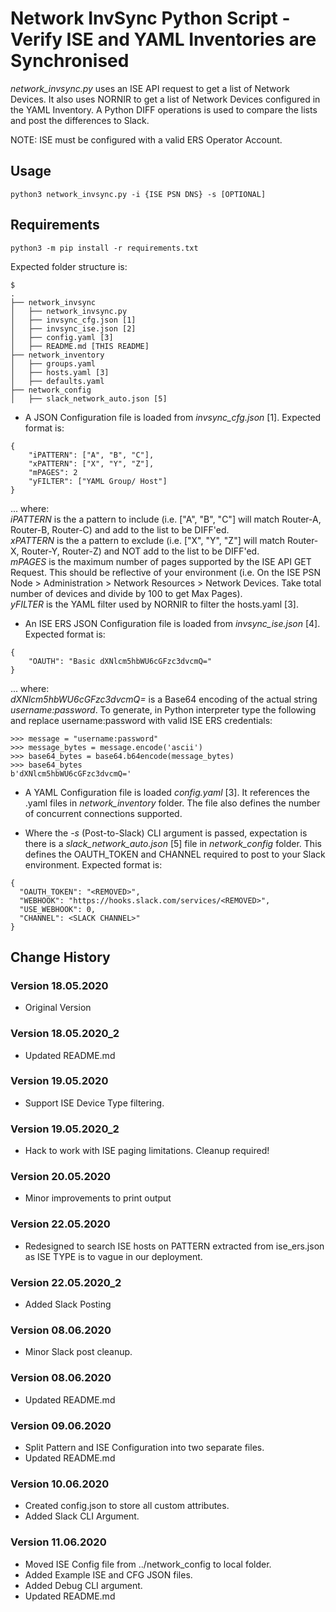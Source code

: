 # Network InvSync Python Script - Verify ISE and YAML Inventories are Synchronised

*network_invsync.py* uses an ISE API request to get a list of Network Devices. It also uses NORNIR to get a list of Network Devices configured in the YAML Inventory. A Python DIFF operations is used to compare the lists and post the differences to Slack.

NOTE: ISE must be configured with a valid ERS Operator Account.

## Usage
```
python3 network_invsync.py -i {ISE PSN DNS} -s [OPTIONAL]
```


## Requirements
```
python3 -m pip install -r requirements.txt
```

Expected folder structure is:

```
$
.
├── network_invsync
│   ├── network_invsync.py
│   ├── invsync_cfg.json [1]
│   ├── invsync_ise.json [2]
│   ├── config.yaml [3]
│   ├── README.md [THIS README]
├── network_inventory
│   ├── groups.yaml
│   ├── hosts.yaml [3]
│   ├── defaults.yaml
├── network_config
│   ├── slack_network_auto.json [5]

```

- A JSON Configuration file is loaded from *invsync_cfg.json* [1]. Expected format is:

```
{
    "iPATTERN": ["A", "B", "C"],
    "xPATTERN": ["X", "Y", "Z"],
    "mPAGES": 2
    "yFILTER": ["YAML Group/ Host"]
}
```

... where:<br />
*iPATTERN* is the a pattern to include (i.e. ["A", "B", "C"] will match Router-A, Router-B, Router-C) and add to the list to be DIFF'ed.<br />
*xPATTERN* is the a pattern to exclude (i.e. ["X", "Y", "Z"] will match Router-X, Router-Y, Router-Z) and NOT add to the list to be DIFF'ed.<br />
*mPAGES* is the maximum number of pages supported by the ISE API GET Request. This should be reflective of your environment (i.e. On the ISE PSN Node > Administration > Network Resources > Network Devices. Take total number of devices and divide by 100 to get Max Pages).<br />
*yFILTER* is the YAML filter used by NORNIR to filter the hosts.yaml [3]. <br />

- An ISE ERS JSON Configuration file is loaded from *invsync_ise.json* [4]. Expected format is:

```
{
    "OAUTH": "Basic dXNlcm5hbWU6cGFzc3dvcmQ="
}
```

... where:<br />
*dXNlcm5hbWU6cGFzc3dvcmQ=* is a Base64 encoding of the actual string *username:password*. To generate, in Python interpreter type the following and replace username:password with valid ISE ERS credentials:

```
>>> message = "username:password"
>>> message_bytes = message.encode('ascii')
>>> base64_bytes = base64.b64encode(message_bytes)
>>> base64_bytes
b'dXNlcm5hbWU6cGFzc3dvcmQ='
```

- A YAML Configuration file is loaded *config.yaml* [3]. It references the .yaml files in *network_inventory* folder. The file also defines the number of concurrent connections supported.

- Where the *-s* (Post-to-Slack) CLI argument is passed, expectation is there is a *slack_network_auto.json* [5] file in *network_config* folder. This defines the OAUTH_TOKEN and CHANNEL required to post to your Slack environment. Expected format is:

```
{
  "OAUTH_TOKEN": "<REMOVED>",
  "WEBHOOK": "https://hooks.slack.com/services/<REMOVED>",
  "USE_WEBHOOK": 0,
  "CHANNEL": <SLACK CHANNEL>"
}
```

## Change History

### Version 18.05.2020
- Original Version

### Version 18.05.2020_2
- Updated README.md

### Version 19.05.2020
- Support ISE Device Type filtering.

### Version 19.05.2020_2
- Hack to work with ISE paging limitations. Cleanup required!

### Version 20.05.2020
- Minor improvements to print output

### Version 22.05.2020
- Redesigned to search ISE hosts on PATTERN extracted from ise_ers.json as ISE TYPE is to vague in our deployment.

### Version 22.05.2020_2
- Added Slack Posting

### Version 08.06.2020
- Minor Slack post cleanup.

### Version 08.06.2020
- Updated README.md

### Version 09.06.2020
- Split Pattern and ISE Configuration into two separate files.
- Updated README.md

### Version 10.06.2020
- Created config.json to store all custom attributes.
- Added Slack CLI Argument.

### Version 11.06.2020
- Moved ISE Config file from ../network_config to local folder.
- Added Example ISE and CFG JSON files.
- Added Debug CLI argument.
- Updated README.md
